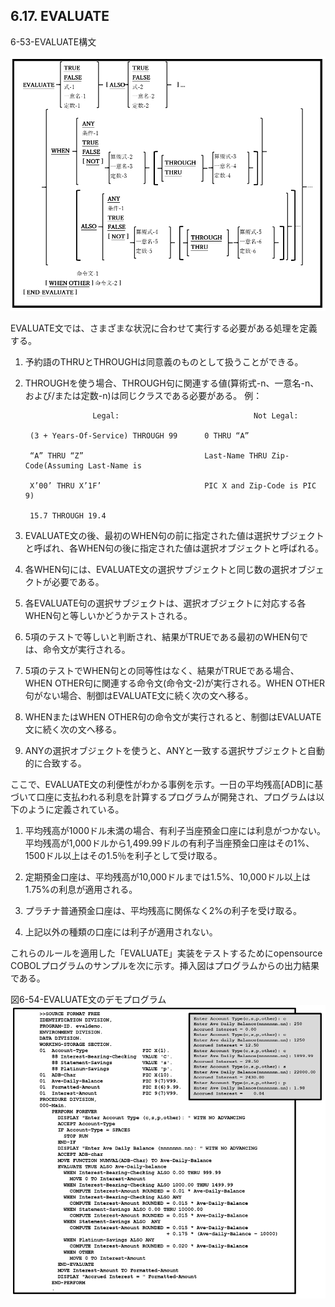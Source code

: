 ## 6.17. EVALUATE

6-53-EVALUATE構文

![alt text](Image/6-53-Evaluate.png)

EVALUATE文では、さまざまな状況に合わせて実行する必要がある処理を定義する。

1. 予約語のTHRUとTHROUGHは同意義のものとして扱うことができる。

2. THROUGHを使う場合、THROUGH句に関連する値(算術式-n、一意名-n、および/または定数-n)は同じクラスである必要がある。 例：


                      Legal:                              Not Legal:

        (3 + Years-Of-Service) THROUGH 99      0 THRU “A”

        “A” THRU “Z”                           Last-Name THRU Zip-Code(Assuming Last-Name is 

        X’00’ THRU X’1F’                       PIC X and Zip-Code is PIC 9)

        15.7 THROUGH 19.4

3. EVALUATE文の後、最初のWHEN句の前に指定された値は選択サブジェクトと呼ばれ、各WHEN句の後に指定された値は選択オブジェクトと呼ばれる。

4. 各WHEN句には、EVALUATE文の選択サブジェクトと同じ数の選択オブジェクトが必要である。

5. 各EVALUATE句の選択サブジェクトは、選択オブジェクトに対応する各WHEN句と等しいかどうかテストされる。

6. 5項のテストで等しいと判断され、結果がTRUEである最初のWHEN句では、命令文が実行される。

7. 5項のテストでWHEN句との同等性はなく、結果がTRUEである場合、WHEN OTHER句に関連する命令文(命令文-2)が実行される。WHEN OTHER句がない場合、制御はEVALUATE文に続く次の文へ移る。

8. WHENまたはWHEN OTHER句の命令文が実行されると、制御はEVALUATE文に続く次の文へ移る。

9. ANYの選択オブジェクトを使うと、ANYと一致する選択サブジェクトと自動的に合致する。

ここで、EVALUATE文の利便性がわかる事例を示す。一日の平均残高[ADB]に基づいて口座に支払われる利息を計算するプログラムが開発され、プログラムは以下のように定義されている。

1. 平均残高が1000ドル未満の場合、有利子当座預金口座には利息がつかない。平均残高が1,000ドルから1,499.99ドルの有利子当座預金口座はその1%、1500ドル以上はその1.5％を利子として受け取る。

2. 定期預金口座は、平均残高が10,000ドルまでは1.5%、10,000ドル以上は1.75%の利息が適用される。

3. プラチナ普通預金口座は、平均残高に関係なく2%の利子を受け取る。

4. 上記以外の種類の口座には利子が適用されない。

これらのルールを適用した「EVALUATE」実装をテストするためにopensource COBOLプログラムのサンプルを次に示す。挿入図はプログラムからの出力結果である。

図6-54-EVALUATE文のデモプログラム
![alt text](Image/6-54-Evaluate.png)
